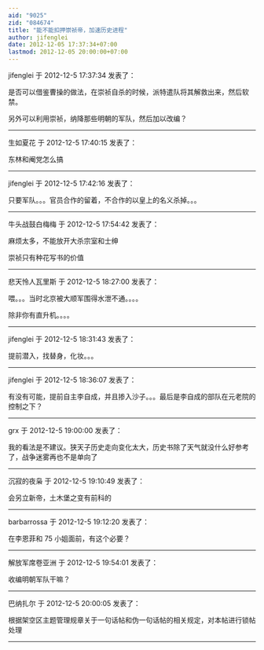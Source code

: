 ```yaml
---
aid: "9025"
zid: "084674"
title: "能不能扣押崇祯帝，加速历史进程"
author: jifenglei
date: 2012-12-05 17:37:34+07:00
lastmod: 2012-12-05 20:00:00+07:00
---
```


jifenglei 于 2012-12-5 17:37:34 发表了：

是否可以借鉴曹操的做法，在崇祯自杀的时候，派特遣队将其解救出来，然后软禁。

另外可以利用崇祯，纳降那些明朝的军队，然后加以改编？

---

生如夏花 于 2012-12-5 17:40:15 发表了：

东林和阉党怎么搞

---

jifenglei 于 2012-12-5 17:42:16 发表了：

只要军队。。。官员合作的留着，不合作的以皇上的名义杀掉。。。

---

牛头战鼓白梅梅 于 2012-12-5 17:54:42 发表了：

麻烦太多，不能放开大杀宗室和士绅

崇祯只有种花写书的价值

---

悲天怜人瓦里斯 于 2012-12-5 18:27:00 发表了：

喂。。。当时北京被大顺军围得水泄不通。。。。

除非你有直升机。。。。

---

jifenglei 于 2012-12-5 18:31:43 发表了：

提前潜入，找替身，化妆。。。

---

jifenglei 于 2012-12-5 18:36:07 发表了：

有没有可能，提前自主李自成，并且掺入沙子。。。最后是李自成的部队在元老院的控制之下？

---

grx 于 2012-12-5 19:00:00 发表了：

我的看法是不建议。狭天子历史走向变化太大，历史书除了天气就没什么好参考了，战争迷雾再也不是单向了

---

沉寂的夜枭 于 2012-12-5 19:10:49 发表了：

会另立新帝，土木堡之变有前科的

---

barbarrossa 于 2012-12-5 19:12:20 发表了：

在李恩菲和 75 小姐面前，有这个必要？

---

解放军席卷亚洲 于 2012-12-5 19:54:01 发表了：

收编明朝军队干嘛？

---

巴纳扎尔 于 2012-12-5 20:00:05 发表了：

根据架空区主题管理规章关于一句话帖和伪一句话帖的相关规定，对本帖进行锁帖处理

---
